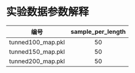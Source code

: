 # 实验数据参数解释

| 编号              | sample_per_length |
| ----------------- | :---------------: |
| tunned100_map.pkl |        50        |
| tunned150_map.pkl |        50        |
| tunned200_map.pkl |        50        |
